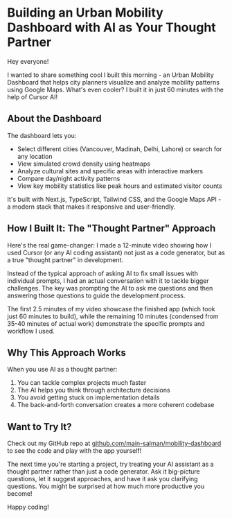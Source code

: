 # Building an Urban Mobility Dashboard with AI as Your Thought Partner

Hey everyone!

I wanted to share something cool I built this morning - an Urban Mobility Dashboard that helps city planners visualize and analyze mobility patterns using Google Maps. What's even cooler? I built it in just 60 minutes with the help of Cursor AI!

## About the Dashboard

The dashboard lets you:

- Select different cities (Vancouver, Madinah, Delhi, Lahore) or search for any location
- View simulated crowd density using heatmaps
- Analyze cultural sites and specific areas with interactive markers
- Compare day/night activity patterns
- View key mobility statistics like peak hours and estimated visitor counts

It's built with Next.js, TypeScript, Tailwind CSS, and the Google Maps API - a modern stack that makes it responsive and user-friendly.

## How I Built It: The "Thought Partner" Approach

Here's the real game-changer: I made a 12-minute video showing how I used Cursor (or any AI coding assistant) not just as a code generator, but as a true "thought partner" in development.

Instead of the typical approach of asking AI to fix small issues with individual prompts, I had an actual conversation with it to tackle bigger challenges. The key was prompting the AI to ask me questions and then answering those questions to guide the development process.

The first 2.5 minutes of my video showcase the finished app (which took just 60 minutes to build), while the remaining 10 minutes (condensed from 35-40 minutes of actual work) demonstrate the specific prompts and workflow I used.

## Why This Approach Works

When you use AI as a thought partner:

1. You can tackle complex projects much faster
2. The AI helps you think through architecture decisions
3. You avoid getting stuck on implementation details
4. The back-and-forth conversation creates a more coherent codebase

## Want to Try It?

Check out my GitHub repo at [github.com/main-salman/mobility-dashboard](https://github.com/main-salman/mobility-dashboard) to see the code and play with the app yourself!

The next time you're starting a project, try treating your AI assistant as a thought partner rather than just a code generator. Ask it big-picture questions, let it suggest approaches, and have it ask you clarifying questions. You might be surprised at how much more productive you become!

Happy coding!
